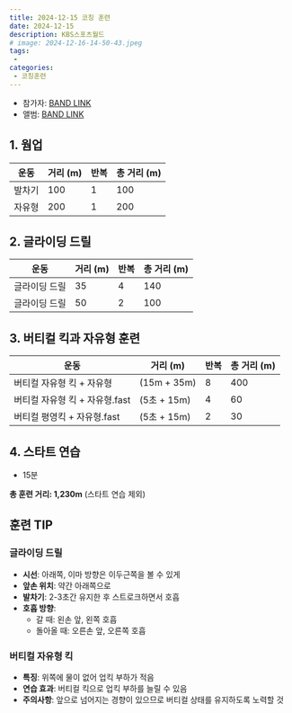 ```yaml
---
title: 2024-12-15 코칭 훈련
date: 2024-12-15
description: KBS스포츠월드
# image: 2024-12-16-14-50-43.jpeg
tags:
 - 
categories:
 - 코칭훈련
---
```


- 참가자: [BAND LINK](https://band.us/band/93484357/schedule/4%2F93484357%2F537540622%2F19700101)
- 앨범: [BAND LINK](https://band.us/band/93484357/album/83791028)


## 1. 웜업
| 운동 | 거리 (m) | 반복 | 총 거리 (m) |
|------|----------|------|-------------|
| 발차기 | 100 | 1 | 100 |
| 자유형 | 200 | 1 | 200 |

## 2. 글라이딩 드릴
| 운동 | 거리 (m) | 반복 | 총 거리 (m) |
|------|----------|------|-------------|
| 글라이딩 드릴 | 35 | 4 | 140 |
| 글라이딩 드릴 | 50 | 2 | 100 |

## 3. 버티컬 킥과 자유형 훈련
| 운동 | 거리 (m) | 반복 | 총 거리 (m) |
|------|----------|------|-------------|
| 버티컬 자유형 킥 + 자유형 | (15m + 35m) | 8 | 400 |
| 버티컬 자유형 킥 + 자유형.fast | (5초 + 15m) | 4 | 60 |
| 버티컬 평영킥 + 자유형.fast | (5초 + 15m) | 2 | 30 |

## 4. 스타트 연습
- 15분

**총 훈련 거리: 1,230m** (스타트 연습 제외)

## 훈련 TIP

### 글라이딩 드릴
- **시선**: 아래쪽, 이마 방향은 이두근쪽을 볼 수 있게
- **앞손 위치**: 약간 아래쪽으로
- **발차기**: 2-3초간 유지한 후 스트로크하면서 호흡
- **호흡 방향**:
  - 갈 때: 왼손 앞, 왼쪽 호흡
  - 돌아올 때: 오른손 앞, 오른쪽 호흡

### 버티컬 자유형 킥
- **특징**: 위쪽에 물이 없어 업킥 부하가 적음
- **연습 효과**: 버티컬 킥으로 업킥 부하를 늘릴 수 있음
- **주의사항**: 앞으로 넘어지는 경향이 있으므로 버티컬 상태를 유지하도록 노력할 것